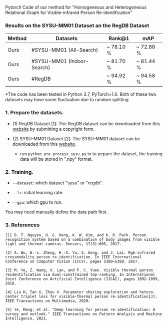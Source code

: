 

Pytorch Code of  our method for "Homogeneous and Heterogeneous Relational Graph for Visible-infrared Person Re-identification" 

### Results on the SYSU-MM01 Dataset an the RegDB Dataset 
| Method | Datasets                   | Rank@1    | mAP       |
| ------ | -------------------------- | --------- | --------- |
| Ours   | #SYSU-MM01 (All-Search)    | ~ 78.10 % | ~ 72.88 % |
| Ours   | #SYSU-MM01 (Indoor-Search) | ~ 81.70 % | ~ 81.44 % |
| Ours   | #RegDB                     | ~ 94.92 % | ~ 94.58 % |



*The code has been tested in Python 3.7, PyTorch=1.0. Both of these two datasets may have some fluctuation due to random splitting

### **1. Prepare the datasets.**

- (1) RegDB Dataset [1]: The RegDB dataset can be downloaded from this [website](http://dm.dongguk.edu/link.html) by submitting a copyright form.

- (2) SYSU-MM01 Dataset [2]: The SYSU-MM01 dataset can be downloaded from this [website](http://isee.sysu.edu.cn/project/RGBIRReID.htm).

   - run `python pre_process_sysu.py`  in to pepare the dataset, the training data will be stored in ".npy" format.

### 2. Training.
  - `--dataset`: which dataset "sysu" or "regdb".

  - `--lr`: initial learning rate.
  
  - `--gpu`:  which gpu to run.

You may need manually define the data path first.



### 3. References

```
[1] D. T. Nguyen, H. G. Hong, K. W. Kim, and K. R. Park. Person recognition system based on a combination of body images from visible light and thermal cameras. Sensors, 17(3):605, 2017.
```

```
[2] A. Wu, W.-s. Zheng, H.-X. Yu, S. Gong, and J. Lai. Rgb-infrared crossmodality person re-identification. In IEEE International Conference on Computer Vision (ICCV), pages 5380–5389, 2017.
```

```
[3] M. Ye, Z. Wang, X. Lan, and P. C. Yuen. Visible thermal person reidentification via dual-constrained top-ranking. In International Joint Conference on Artificial Intelligence (IJCAI), pages 1092–1099, 2018.
```

```
[4] Liu H, Tan X, Zhou X. Parameter sharing exploration and hetero-center triplet loss for visible-thermal person re-identification[J]. IEEE Transactions on Multimedia, 2020.
```

```
[5] Ye, Mang, et al. "Deep learning for person re-identification: A survey and outlook." IEEE Transactions on Pattern Analysis and Machine Intelligence, 2021.
```

